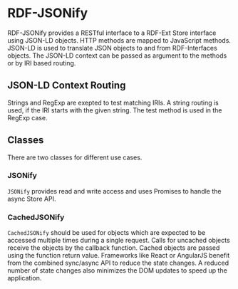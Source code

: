 # RDF-JSONify

RDF-JSONify provides a RESTful interface to a RDF-Ext Store interface using JSON-LD objects.
HTTP methods are mapped to JavaScript methods.
JSON-LD is used to translate JSON objects to and from RDF-Interfaces objects.
The JSON-LD context can be passed as argument to the methods or by IRI based routing.

## JSON-LD Context Routing

Strings and RegExp are exepted to test matching IRIs.
A string routing is used, if the IRI starts with the given string.
The test method is used in the RegExp case.

## Classes

There are two classes for different use cases.

### JSONify

`JSONify` provides read and write access and uses Promises to handle the async Store API.

### CachedJSONify

`CachedJSONify` should be used for objects which are expected to be accessed multiple times during a single request.
Calls for uncached objects receive the objects by the callback function.
Cached objects are passed using the function return value.
Frameworks like React or AngularJS benefit from the combined sync/async API to reduce the state changes.
A reduced number of state changes also minimizes the DOM updates to speed up the application.